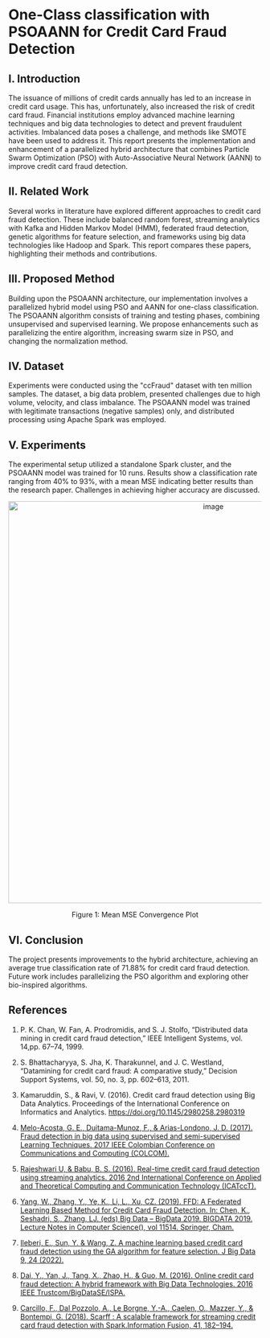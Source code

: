 # One-Class classification with PSOAANN for Credit Card Fraud Detection

## I. Introduction

The issuance of millions of credit cards annually has led to an increase in credit card usage. This has, unfortunately, also increased the risk of credit card fraud. Financial institutions employ advanced machine learning techniques and big data technologies to detect and prevent fraudulent activities. Imbalanced data poses a challenge, and methods like SMOTE have been used to address it. This report presents the implementation and enhancement of a parallelized hybrid architecture that combines Particle Swarm Optimization (PSO) with Auto-Associative Neural Network (AANN) to improve credit card fraud detection.

## II. Related Work

Several works in literature have explored different approaches to credit card fraud detection. These include balanced random forest, streaming analytics with Kafka and Hidden Markov Model (HMM), federated fraud detection, genetic algorithms for feature selection, and frameworks using big data technologies like Hadoop and Spark. This report compares these papers, highlighting their methods and contributions.

## III. Proposed Method

Building upon the PSOAANN architecture, our implementation involves a parallelized hybrid model using PSO and AANN for one-class classification. The PSOAANN algorithm consists of training and testing phases, combining unsupervised and supervised learning. We propose enhancements such as parallelizing the entire algorithm, increasing swarm size in PSO, and changing the normalization method.

## IV. Dataset

Experiments were conducted using the "ccFraud" dataset with ten million samples. The dataset, a big data problem, presented challenges due to high volume, velocity, and class imbalance. The PSOAANN model was trained with legitimate transactions (negative samples) only, and distributed processing using Apache Spark was employed.

## V. Experiments

The experimental setup utilized a standalone Spark cluster, and the PSOAANN model was trained for 10 runs. Results show a classification rate ranging from 40% to 93%, with a mean MSE indicating better results than the research paper. Challenges in achieving higher accuracy are discussed.

<p align="center">
  <img width="800" alt="image" src="https://github.com/Profzubbyd/Big-data-One-class-classification/assets/46527701/4bd9516b-83b7-4069-bbdf-cb47d11eba5a">
</p>

<p align="center">
  Figure 1: Mean MSE Convergence Plot
</p>


## VI. Conclusion

The project presents improvements to the hybrid architecture, achieving an average true classification rate of 71.88% for credit card fraud detection. Future work includes parallelizing the PSO algorithm and exploring other bio-inspired algorithms.

## References

1. P. K. Chan, W. Fan, A. Prodromidis, and S. J. Stolfo, “Distributed data mining in credit card fraud  detection,” IEEE Intelligent Systems, vol. 14,pp. 67–74, 1999.

2.	S. Bhattacharyya, S. Jha, K. Tharakunnel, and J. C. Westland, “Datamining for credit card fraud:  A comparative study,” Decision Support Systems, vol. 50, no. 3, pp. 602–613, 2011.

3.	Kamaruddin, S., & Ravi, V. (2016). Credit card fraud detection using Big Data Analytics. Proceedings of the International Conference on Informatics and Analytics. https://doi.org/10.1145/2980258.2980319

4.	[Melo-Acosta, G. E., Duitama-Munoz, F., & Arias-Londono, J. D. (2017). Fraud detection in big data using supervised and semi-supervised Learning Techniques. 2017 IEEE Colombian Conference on Communications and Computing (COLCOM).](https://doi.org/10.1109/colcomcon.2017.8088206)

5.	[Rajeshwari U, & Babu, B. S. (2016). Real-time credit card fraud detection using streaming analytics. 2016 2nd International Conference on Applied and Theoretical Computing and Communication Technology (ICATccT).](https://doi.org/10.1109/icatcct.2016.7912039)

6.	[Yang, W., Zhang, Y., Ye, K., Li, L., Xu, CZ. (2019). FFD: A Federated Learning Based Method for Credit Card Fraud Detection. In: Chen, K., Seshadri, S., Zhang, LJ. (eds) Big Data – BigData 2019. BIGDATA 2019. Lecture Notes in Computer Science(), vol 11514. Springer, Cham.](https://doi.org/10.1007/978-3-030-23551-2_2)

7.	[Ileberi, E., Sun, Y. & Wang, Z. A machine learning based credit card fraud detection using the GA algorithm for feature selection. J Big Data 9, 24 (2022).](https://doi.org/10.1186/s40537-022-00573-8)

8.	[Dai, Y., Yan, J., Tang, X., Zhao, H., & Guo, M. (2016). Online credit card fraud detection: A hybrid framework with Big Data Technologies. 2016 IEEE Trustcom/BigDataSE/ISPA.](https://doi.org/10.1109/trustcom.2016.0253)

9.	[Carcillo, F., Dal Pozzolo, A., Le Borgne, Y.-A., Caelen, O., Mazzer, Y., & Bontempi, G. (2018). Scarff : A scalable framework for streaming credit card fraud detection with Spark.Information Fusion, 41, 182–194.](https://doi.org/10.1016/j.inffus.2017.09.005)
